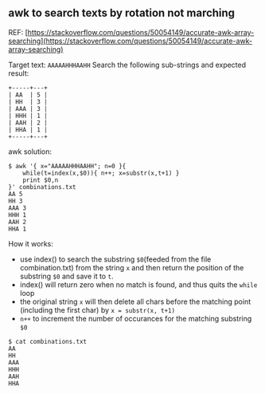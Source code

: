 ## awk to search texts by rotation not marching ##
REF: [https://stackoverflow.com/questions/50054149/accurate-awk-array-searching](https://stackoverflow.com/questions/50054149/accurate-awk-array-searching)

Target text: `AAAAAHHHAAHH`
Search the following sub-strings and expected result:
```
+-----+---+
| AA  | 5 |
| HH  | 3 |
| AAA | 3 |
| HHH | 1 |
| AAH | 2 |
| HHA | 1 |
+-----+---+
```
awk solution:
```
$ awk '{ x="AAAAAHHHAAHH"; n=0 }{
    while(t=index(x,$0)){ n++; x=substr(x,t+1) } 
    print $0,n
}' combinations.txt 
AA 5
HH 3
AAA 3
HHH 1
AAH 2
HHA 1
```

How it works:
+ use index() to search the substring `$0`(feeded from the file combination.txt) from the 
  string `x` and then return the position of the substring `$0` and save it to `t`. 
+ index() will return zero when no match is found, and thus quits the `while` loop
+ the original string `x` will then delete all chars before the matching point (including the 
  first char) by `x = substr(x, t+1)`
+ `n++` to increment the number of occurances for the matching substring `$0`

```
$ cat combinations.txt
AA
HH
AAA
HHH
AAH
HHA
```
